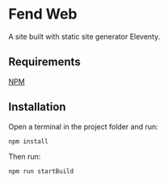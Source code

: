 # Fend Web

A site built with static site generator Eleventy.

## Requirements

[NPM](https://npmjs.com)

## Installation

Open a terminal in the project folder and run:

`npm install`

Then run:

`npm run startBuild`